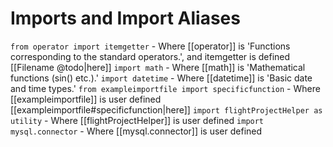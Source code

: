 # Imports and Import Aliases
`from operator import itemgetter` - Where [[operator]] is 'Functions corresponding to the standard operators.', and itemgetter is defined [[Filename @todo|here]]
`import math` - Where [[math]] is 'Mathematical functions (sin() etc.).'
`import datetime` - Where [[datetime]] is 'Basic date and time types.'
`from exampleimportfile import specificfunction` - Where [[exampleimportfile]] is user defined [[exampleimportfile#specificfunction|here]]
`import flightProjectHelper as utility` - Where [[flightProjectHelper]] is user defined
`import mysql.connector` - Where [[mysql.connector]] is user defined

